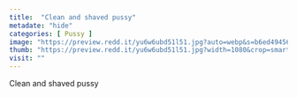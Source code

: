 ```yaml
---
title:  "Clean and shaved pussy"
metadate: "hide"
categories: [ Pussy ]
image: "https://preview.redd.it/yu6w6ubd51l51.jpg?auto=webp&s=b6ed494567a2ceaeec03a88f124328acf3c3803d"
thumb: "https://preview.redd.it/yu6w6ubd51l51.jpg?width=1080&crop=smart&auto=webp&s=b8030a8ea66c1fdb5bc579c67bbd4a3fcac85fcc"
visit: ""
---
```

Clean and shaved pussy
